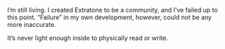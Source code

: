 I’m still living.
I created Extratone to be a community, and I’ve failed up to this point. “Failure” in my own development, however, could not be any more inaccurate.

It’s never light enough inside to physically read or write.